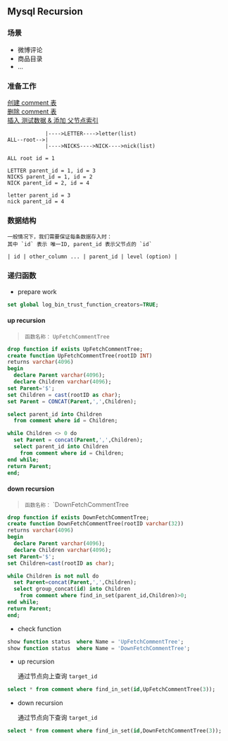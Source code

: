 ## Mysql Recursion 

### 场景

- 微博评论
- 商品目录
- ...


### 准备工作

[创建 comment 表](https://github.com/g-airport/note-for-tech/blob/master/mysqlRecursionQuery/0000_comment_up.sql) \
[删除 comment 表](https://github.com/g-airport/note-for-tech/blob/master/mysqlRecursionQuery/0001_comment_down.sql) \
[插入 测试数据 & 添加 父节点索引](https://github.com/g-airport/note-for-tech/blob/master/mysqlRecursionQuery/0002_init_comment.sql)

```
            |---->LETTER---->letter(list)
ALL--root-->|
            |---->NICKS---->NICK---->nick(list)
            
ALL root id = 1

LETTER parent_id = 1, id = 3
NICKS parent_id = 1, id = 2
NICK parent_id = 2, id = 4

letter parent_id = 3
nick parent_id = 4
```


### 数据结构

    一般情况下，我们需要保证每条数据存入时： 
    其中 `id` 表示 唯一ID, parent_id 表示父节点的 `id`
    
```
| id | other_column ... | parent_id | level (option) |
```
    
### 递归函数

- prepare work

```sql
set global log_bin_trust_function_creators=TRUE;
```

#### up recursion

> `函数名称：` `UpFetchCommentTree`

```sql
drop function if exists UpFetchCommentTree;
create function UpFetchCommentTree(rootID INT)
returns varchar(4096)
begin
  declare Parent varchar(4096);
  declare Children varchar(4096);
set Parent='$';
set Children = cast(rootID as char);
set Parent = CONCAT(Parent,',',Children);

select parent_id into Children
  from comment where id = Children;

while Children <> 0 do
  set Parent = concat(Parent,',',Children);
  select parent_id into Children
    from comment where id = Children;
end while;
return Parent;
end;

```

#### down recursion

> `函数名称：` `DownFetchCommentTree

```sql
drop function if exists DownFetchCommentTree;
create function DownFetchCommentTree(rootID varchar(32))
returns varchar(4096)
begin
  declare Parent varchar(4096);
  declare Children varchar(4096);
set Parent='$';
set Children=cast(rootID as char);

while Children is not null do
  set Parent=concat(Parent,',',Children);
  select group_concat(id) into Children
    from comment where find_in_set(parent_id,Children)>0;
end while;
return Parent;
end;

```       

- check function

```sql
show function status  where Name = 'UpFetchCommentTree';
show function status  where Name = 'DownFetchCommentTree';
```

- up recursion 

    通过节点向上查询 `target_id`

```sql
select * from comment where find_in_set(id,UpFetchCommentTree(3));
```
    
- down recursion

    通过节点向下查询 `target_id`
        
```sql
select * from comment where find_in_set(id,DownFetchCommentTree(3));
```
